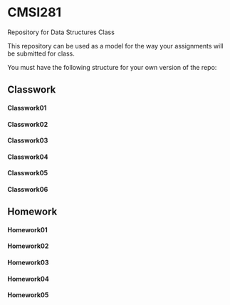 # CMSI281
Repository for Data Structures Class

This repository can be used as a model for the way your assignments will be submitted for class.

You must have the following structure for your own version of the repo:

## Classwork
#### Classwork01
#### Classwork02
#### Classwork03
#### Classwork04
#### Classwork05
#### Classwork06

## Homework
#### Homework01
#### Homework02
#### Homework03
#### Homework04
#### Homework05
